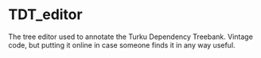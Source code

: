 # TDT_editor
The tree editor used to annotate the Turku Dependency Treebank. Vintage code, but putting it online in case someone finds it in any way useful.
